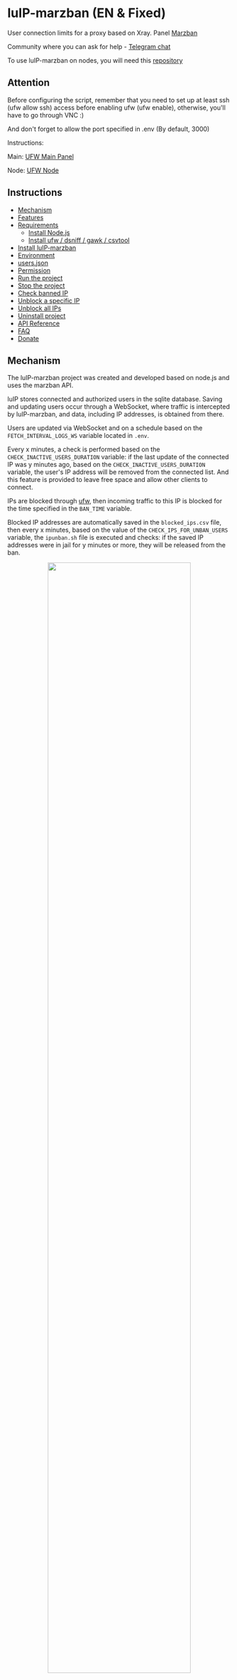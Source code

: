 # luIP-marzban (EN & Fixed)

User connection limits for a proxy based on Xray. Panel [Marzban](https://github.com/Gozargah/Marzban)

Community where you can ask for help - [Telegram chat](https://t.me/gozargah_marzban) 

To use luIP-marzban on nodes, you will need this [repository](https://github.com/sm1ky/luIP-marzban-node)

## Attention
Before configuring the script, remember that you need to set up at least ssh (ufw allow ssh) access before enabling ufw (ufw enable), otherwise, you'll have to go through VNC :)

And don't forget to allow the port specified in .env (By default, 3000)

Instructions: 

Main: [UFW Main Panel](https://docs.marzban.ru/advanced/ufw_main_panel/)

Node: [UFW Node](https://docs.marzban.ru/advanced/ufw_node/)

## Instructions

- [Mechanism](https://github.com/sm1ky/luIP-marzban/blob/main/README-EN.md#mechanism)
- [Features](https://github.com/sm1ky/luIP-marzban/blob/main/README-EN.md#features)
- [Requirements](https://github.com/sm1ky/luIP-marzban/blob/main/README-EN.md#installation)
  - [Install Node.js](https://github.com/sm1ky/luIP-marzban/blob/main/README-EN.md#install-nodejs)
  - [Install ufw / dsniff / gawk / csvtool](https://github.com/sm1ky/luIP-marzban/blob/main/README-EN.md#installation-other-dependencies)
- [Install luIP-marzban](https://github.com/sm1ky/luIP-marzban/blob/main/README-EN.md#installation-luip-marzban)
- [Environment](https://github.com/sm1ky/luIP-marzban/blob/main/README-EN.md#luip-marzbanenv-file)
- [users.json](https://github.com/sm1ky/luIP-marzban/blob/main/README-EN.md#usersjson)
- [Permission](https://github.com/sm1ky/luIP-marzban/blob/main/README-EN.md#permission-to-use-ipbansh--ipunbansh--restore_banned_ipssh--unbanallsh)
- [Run the project](https://github.com/sm1ky/luIP-marzban/blob/main/README-EN.md#run-the-project)
- [Stop the project](https://github.com/sm1ky/luIP-marzban/blob/main/README-EN.md#stop-luip-with-kill-process)
- [Check banned IP](https://github.com/sm1ky/luIP-marzban/blob/main/README-EN.md#checking-blocked-ips)
- [Unblock a specific IP](https://github.com/sm1ky/luIP-marzban/blob/main/README-EN.md#unblock-ip)
- [Unblock all IPs](https://github.com/sm1ky/luIP-marzban/blob/main/README-EN.md#unblock-all-ips)
- [Uninstall project](https://github.com/sm1ky/luIP-marzban/blob/main/README-EN.md#uninstall)
- [API Reference](https://github.com/sm1ky/luIP-marzban/blob/main/README-EN.md#api-reference)
- [FAQ](https://github.com/sm1ky/luIP-marzban/tree/main#faq)
- [Donate](https://github.com/sm1ky/luIP-marzban/tree/main#donate)

## Mechanism

The luIP-marzban project was created and developed based on node.js and uses the marzban API.

luIP stores connected and authorized users in the sqlite database. Saving and updating users occur through a WebSocket, where traffic is intercepted by luIP-marzban, and data, including IP addresses, is obtained from there.

Users are updated via WebSocket and on a schedule based on the `FETCH_INTERVAL_LOGS_WS` variable located in `.env`.

Every x minutes, a check is performed based on the `CHECK_INACTIVE_USERS_DURATION` variable: if the last update of the connected IP was y minutes ago, based on the `CHECK_INACTIVE_USERS_DURATION` variable, the user's IP address will be removed from the connected list. And this feature is provided to leave free space and allow other clients to connect.

IPs are blocked through [ufw](https://help.ubuntu.com/community/UFW), then incoming traffic to this IP is blocked for the time specified in the `BAN_TIME` variable.

Blocked IP addresses are automatically saved in the `blocked_ips.csv` file, then every x minutes, based on the value of the `CHECK_IPS_FOR_UNBAN_USERS` variable, the `ipunban.sh` file is executed and checks: if the saved IP addresses were in jail for y minutes or more, they will be released from the ban.

<p align="center" width="100%">
    <img width="80%" src="https://github.com/mmdzov/luIP-marzban/blob/7b92fabdad4ab1e7ea818fd988b9875c866b8eaa/luIP-marzban.jpg" />
</p>

## Features

- Automatic logs
- Interaction with the Telegram bot
- API
- Identification of specific users
- Import/Export backup of users
- IP blocking
- Support for [Marzban Node](https://github.com/Gozargah/Marzban-node)

## Installation

If you do not have Node.js installed on your server, install it using nvm.

#### Install Node.js
```bash
  curl -o- https://raw.githubusercontent.com/nvm-sh/nvm/v0.38.0/install.sh | bash
  source ~/.bashrc
  nvm install --lts
```

#### Installation other dependencies

```bash
  sudo apt-get update
  sudo apt-get install -y ufw
  sudo apt-get install -y dsniff
  sudo apt-get install -y gawk
  sudo apt-get install -y csvtool
  npm install pm2 -g
```


#### Installation luIP-marzban
```bash
  git clone https://github.com/sm1ky/luIP-marzban.git
  cd luIP-marzban
  cp .env.example .env
  npm install
```

## luIP-marzban/.env file
```bash
  # Open the project folder, then execute the following command
  nano .env
```


#### Address configuration
| Parameter | Description                |
| :-------- | :------------------------- |
| `ADDRESS` | Your domain or sub domain. e.g: example.com or sub.example.com |
| `PORT_ADDRESS` | Your domain port. e.g: 443 |
| `SSL` | Did you get domain SSL? e.g: true or false |


#### Marzban configuration

| Parameter | Description                |
| :-------- | :------------------------- |
| `P_USER` | Enter the username of Marzban panel e.g: admin |
| `P_PASS` | Enter the password of Marzban panel e.g: admin |

#### App configuration

| Parameter | Description                |
| :-------- | :------------------------- |
| `MAX_ALLOW_USERS` | The maximum number of users that can connect to a proxy. e.g: 1 |
| `BAN_TIME` | The length of time an IP is in jail based on minutes. e.g: 5 |

#### Advance configuration

| Parameter | Description                |
| :-------- | :------------------------- |
| `FETCH_INTERVAL_LOGS_WS` | Based on this, websocket logs are checked every x seconds to track traffic. e.g: 1 |
| `CHECK_INACTIVE_USERS_DURATION` | It is checked every x minutes, users whose last update was x minutes ago or more are disabled. e.g: 5 |
| `CHECK_IPS_FOR_UNBAN_USERS` | Every x minutes it checks all ips, if they are in prison for more than the time specified in `BAN_TIME`, they will be unbanned. e.g: 1 |
| `SSH_PORT` | Enter your ssh port in this section. 22 is set by default |
| `TESTSCRIPTS` | If you want to test the blocking system without actually blocking the user, set it to true. By default, it is set to false. |

#### Telegram bot configuration

| Parameter | Description                |
| :-------- | :------------------------- |
| `TG_ENABLE` | If you want to use Telegram bot for logs, set this value to `true` |
| `TG_TOKEN` | The bot token you received from @botfather |
| `TG_ADMIN` | Your user ID that you received from @userinfobot |

## users.json 
You can set specific users in the users.json file

- Priority is always with this file

In the example below, email1 is the proxy name and 2 represents the maximum number of users that can be connected.

#### luIP-marzban/users.json
```json
  [
    ["admin", 2],
    ["user", 10]
  ]
```

## Permission to use ipban.sh && ipunban.sh && restore_banned_ips.sh && unbanall.sh
In order for the file to work, permission must be obtained to use it
```bash
  # Open the project folder, then execute the follow command
  chmod +x ./ipban.sh
  chmod +x ./ipunban.sh
  chmod +x ./restore_banned_ips.sh
  chmod +x ./unbanall.sh
```


## Run the project
After configuring the project, run it
```bash
  # Open the project folder, then execute the follow command
  npm start

```

## Stop luIP with kill process
You can run the command below, but whenever you want, you can go to the project path [ `cd /luIP-marzban` ] and type `npm start`, luIP will run again.
```bash
pm2 kill
pm2 flush # Delete logs
```

## Checking blocked IPs
```bash
sudo ufw status numbered | awk '/DENY/ {gsub(/[\[\]]/, ""); for(i=1; i<=NF; i++) { if ($i == "DENY") printf "%s | %s | %s %s | %s\n", $1, $(i-1), $i, $(i+1), $(i+2) }}'
```

## Unblock IP
NUM - obtained from the command above, it is the first one.
```bash
sudo ufw delete NUM 
```

## Unblock all IPs
```bash
bash ./unbanall.sh
```

## Uninstall
```bash
pm2 kill
sudo rm -rf /luIP-marzban
```


## API Reference

We get to know the following environment variables that are located in the .env file by default.

##### When you use the api, the data will be stored in a file called `users.csv`, and this file has a higher priority in reading than `MAX_ALLOW_USERS` and `users.json`, just as `users.json` has a higher priority than `MAX_ALLOW_USERS`.


| Parameter | Description                |
| :-------- | :------------------------- |
| `API_ENABLE` | If you want to use api, set the value of this variable equal to `true` |
| `API_SECRET` | Short secret for access_token. The encryption type of access_tokens is AES, and only the expiration date of the token is included in the access_token. secret is a password to encrypt and decrypt access_token with AES encryption type. |
| `API_PATH` | Displays api path by default /api |
| `API_LOGIN` | Enter a desired username and password in the username:password format so that you can be identified to receive the token |
| `API_EXPIRE_TOKEN_AT` | Each access_token you receive has an expiration date. You can set it here |
| `API_PORT` | Choose a port for your api address. Also make sure it is not occupied. By default 4000 |

Your default api address: https://example.com:4000/api

#### Get access_token

```http
  POST /api/token
```

| Parameter | Type     | Description                |
| :-------- | :------- | :------------------------- |
| `username` | `string` | **Required**. Your `API_LOGIN` username |
| `password` | `string` | **Required**. Your `API_LOGIN` password |


#### Note: In all the following apis, send the value of api_key: YOUR_ACCESS_TOKEN as header. (Fill YOUR_ACCESS_TOKEN with the value you received from /api/token)

#### Add user

```http
  POST /api/add
```

| Parameter | Type     | Description                       |
| :-------- | :------- | :-------------------------------- |
| `email`      | `string` | **Required**. The name of your target config. For example test |
| `limit`      | `number` | **Required**. What is the maximum limit? |

#### Update user

```http
  POST /api/update
```

| Parameter | Type     | Description                       |
| :-------- | :------- | :-------------------------------- |
| `email`      | `string` | **Required**. The name of your target config. For example test |
| `limit`      | `number` | **Required**. What is the maximum limit? |

#### Delete user

```http
  GET /api/delete/<email>
```

| Parameter | Type     | Description                       |
| :-------- | :------- | :-------------------------------- |
| `email`      | `string` | **Required**. The name of your target config. For example test |

#### Clear luIP database  (users.json)

```http
  GET /api/clear
```


## FAQ

#### If there are changes in marzban-node, should I restart luIP?

Yes, to apply the changes, it is necessary to restart luIP through the following command

```bash
# first Open the project dir with follow command
cd /luIP-marzban

# then run follow command
pm2 kill
npm start
```

## Donate
If you like it and it works for you, you can donate to support, develop and improve luIP-marzban. We wish the best for you

1. Tron: `TSrhAJEYqYHzuGYjsUqC46mmCx7Jp27dvX`
2. Tinkoff (RU BANK): `2200700951484392`
3. Write to me on [Telegram](https://t.me/sm1ky), and I will provide you with the necessary details.

## Author of the Original Script and Repository
Author: [mmdzdov](https://github.com/mmdzov)
Repository: [luIP-marzban](https://github.com/mmdzov/luIP-marzban)

